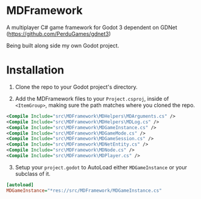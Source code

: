 # MDFramework
A multiplayer C# game framework for Godot 3 dependent on GDNet (https://github.com/PerduGames/gdnet3)

Being built along side my own Godot project.

# Installation
1. Clone the repo to your Godot project's directory.

2. Add the MDFramework files to your `Project.csproj`, inside of `<ItemGroup>`, making sure the path matches where you cloned the repo. 

```xml
<Compile Include="src\MDFramework\MDHelpers\MDArguments.cs" />
<Compile Include="src\MDFramework\MDHelpers\MDLog.cs" />
<Compile Include="src\MDFramework\MDGameInstance.cs" />
<Compile Include="src\MDFramework\MDGameMode.cs" />
<Compile Include="src\MDFramework\MDGameSession.cs" />
<Compile Include="src\MDFramework\MDNetEntity.cs" />
<Compile Include="src\MDFramework\MDNode.cs" />
<Compile Include="src\MDFramework\MDPlayer.cs" />
```

3. Setup your `project.godot` to AutoLoad either `MDGameInstance` or your subclass of it.

```ini
[autoload]
MDGameInstance="*res://src/MDFramework/MDGameInstance.cs"
```
